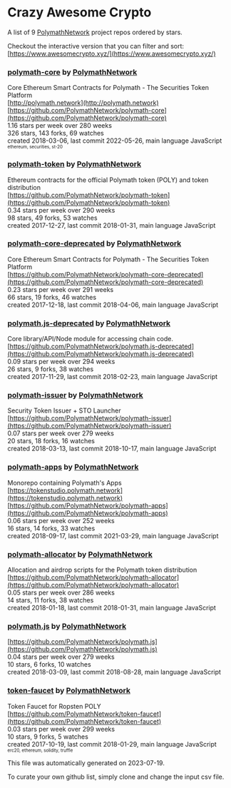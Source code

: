 # Crazy Awesome Crypto
A list of 9 [PolymathNetwork](https://github.com/PolymathNetwork) project repos ordered by stars.  

Checkout the interactive version that you can filter and sort: 
[https://www.awesomecrypto.xyz/](https://www.awesomecrypto.xyz/)  


### [polymath-core](https://github.com/PolymathNetwork/polymath-core) by [PolymathNetwork](https://github.com/PolymathNetwork)  
Core Ethereum Smart Contracts for Polymath - The Securities Token Platform  
[http://polymath.network](http://polymath.network)  
[https://github.com/PolymathNetwork/polymath-core](https://github.com/PolymathNetwork/polymath-core)  
1.16 stars per week over 280 weeks  
326 stars, 143 forks, 69 watches  
created 2018-03-06, last commit 2022-05-26, main language JavaScript  
<sub><sup>ethereum, securities, st-20</sup></sub>


### [polymath-token](https://github.com/PolymathNetwork/polymath-token) by [PolymathNetwork](https://github.com/PolymathNetwork)  
Ethereum contracts for the official Polymath token (POLY) and token distribution  
[https://github.com/PolymathNetwork/polymath-token](https://github.com/PolymathNetwork/polymath-token)  
0.34 stars per week over 290 weeks  
98 stars, 49 forks, 53 watches  
created 2017-12-27, last commit 2018-01-31, main language JavaScript  


### [polymath-core-deprecated](https://github.com/PolymathNetwork/polymath-core-deprecated) by [PolymathNetwork](https://github.com/PolymathNetwork)  
Core Ethereum Smart Contracts for Polymath - The Securities Token Platform  
[https://github.com/PolymathNetwork/polymath-core-deprecated](https://github.com/PolymathNetwork/polymath-core-deprecated)  
0.23 stars per week over 291 weeks  
66 stars, 19 forks, 46 watches  
created 2017-12-18, last commit 2018-04-06, main language JavaScript  


### [polymath.js-deprecated](https://github.com/PolymathNetwork/polymath.js-deprecated) by [PolymathNetwork](https://github.com/PolymathNetwork)  
Core library/API/Node module for accessing chain code.  
[https://github.com/PolymathNetwork/polymath.js-deprecated](https://github.com/PolymathNetwork/polymath.js-deprecated)  
0.09 stars per week over 294 weeks  
26 stars, 9 forks, 38 watches  
created 2017-11-29, last commit 2018-02-23, main language JavaScript  


### [polymath-issuer](https://github.com/PolymathNetwork/polymath-issuer) by [PolymathNetwork](https://github.com/PolymathNetwork)  
Security Token Issuer + STO Launcher  
[https://github.com/PolymathNetwork/polymath-issuer](https://github.com/PolymathNetwork/polymath-issuer)  
0.07 stars per week over 279 weeks  
20 stars, 18 forks, 16 watches  
created 2018-03-13, last commit 2018-10-17, main language JavaScript  


### [polymath-apps](https://github.com/PolymathNetwork/polymath-apps) by [PolymathNetwork](https://github.com/PolymathNetwork)  
Monorepo containing Polymath's Apps  
[https://tokenstudio.polymath.network](https://tokenstudio.polymath.network)  
[https://github.com/PolymathNetwork/polymath-apps](https://github.com/PolymathNetwork/polymath-apps)  
0.06 stars per week over 252 weeks  
16 stars, 14 forks, 33 watches  
created 2018-09-17, last commit 2021-03-29, main language JavaScript  


### [polymath-allocator](https://github.com/PolymathNetwork/polymath-allocator) by [PolymathNetwork](https://github.com/PolymathNetwork)  
Allocation and airdrop scripts for the Polymath token distribution  
[https://github.com/PolymathNetwork/polymath-allocator](https://github.com/PolymathNetwork/polymath-allocator)  
0.05 stars per week over 286 weeks  
14 stars, 11 forks, 38 watches  
created 2018-01-18, last commit 2018-01-31, main language JavaScript  


### [polymath.js](https://github.com/PolymathNetwork/polymath.js) by [PolymathNetwork](https://github.com/PolymathNetwork)  
  
[https://github.com/PolymathNetwork/polymath.js](https://github.com/PolymathNetwork/polymath.js)  
0.04 stars per week over 279 weeks  
10 stars, 6 forks, 10 watches  
created 2018-03-09, last commit 2018-08-28, main language JavaScript  


### [token-faucet](https://github.com/PolymathNetwork/token-faucet) by [PolymathNetwork](https://github.com/PolymathNetwork)  
Token Faucet for Ropsten POLY  
[https://github.com/PolymathNetwork/token-faucet](https://github.com/PolymathNetwork/token-faucet)  
0.03 stars per week over 299 weeks  
10 stars, 9 forks, 5 watches  
created 2017-10-19, last commit 2018-01-29, main language JavaScript  
<sub><sup>erc20, ethereum, solidity, truffle</sup></sub>


This file was automatically generated on 2023-07-19.  

To curate your own github list, simply clone and change the input csv file.  